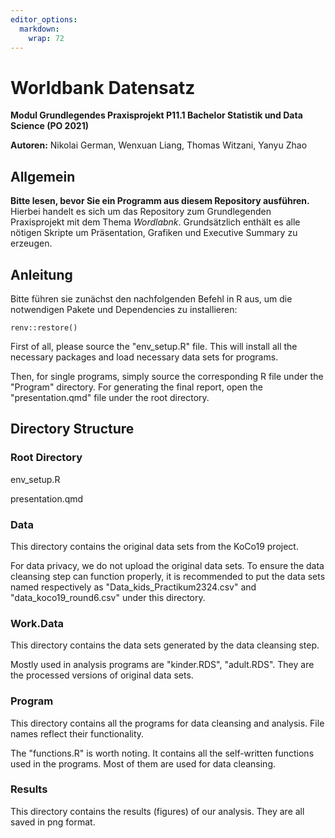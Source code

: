 ```yaml
---
editor_options: 
  markdown: 
    wrap: 72
---
```


# Worldbank Datensatz
**Modul Grundlegendes Praxisprojekt P11.1 Bachelor Statistik und Data Science (PO 2021)**

**Autoren:** Nikolai German, Wenxuan Liang, Thomas Witzani, Yanyu Zhao


## Allgemein
**Bitte lesen, bevor Sie ein Programm aus diesem Repository ausführen.**
Hierbei handelt es sich um das Repository zum Grundlegenden Praxisprojekt mit dem Thema *Wordlabnk*.
Grundsätzlich enthält es alle nötigen Skripte um Präsentation, Grafiken und Executive Summary zu erzeugen.



## Anleitung
Bitte führen sie zunächst den nachfolgenden Befehl in R aus, um die notwendigen Pakete und Dependencies zu installieren:
```
renv::restore()
```

First of all, please source the "env_setup.R" file. This will install
all the necessary packages and load necessary data sets for programs.

Then, for single programs, simply source the corresponding R file under
the "Program" directory. For generating the final report, open the
"presentation.qmd" file under the root directory.

## Directory Structure

### Root Directory

env_setup.R

presentation.qmd

### Data

This directory contains the original data sets from the KoCo19 project.

For data privacy, we do not upload the original data sets. To ensure the
data cleansing step can function properly, it is recommended to put the
data sets named respectively as "Data_kids_Practikum2324.csv" and
"data_koco19_round6.csv" under this directory.

### Work.Data

This directory contains the data sets generated by the data cleansing
step.

Mostly used in analysis programs are "kinder.RDS", "adult.RDS". They are
the processed versions of original data sets.

### Program

This directory contains all the programs for data cleansing and
analysis. File names reflect their functionality.

The "functions.R" is worth noting. It contains all the self-written
functions used in the programs. Most of them are used for data
cleansing.

### Results

This directory contains the results (figures) of our analysis. They are
all saved in png format.
